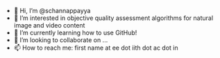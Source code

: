 - 👋 Hi, I’m @schannappayya
- 👀 I’m interested in objective quality assessment algorithms for natural image and video content
- 🌱 I’m currently learning how to use GitHub!
- 💞️ I’m looking to collaborate on ...
- 📫 How to reach me: first name at ee dot iith dot ac dot in

<!---
schannappayya/schannappayya is a ✨ special ✨ repository because its `README.md` (this file) appears on your GitHub profile.
You can click the Preview link to take a look at your changes.
--->
